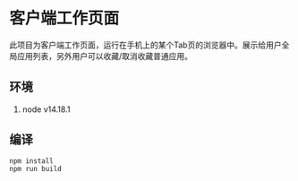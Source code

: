 # 客户端工作页面
此项目为客户端工作页面，运行在手机上的某个Tab页的浏览器中。展示给用户全局应用列表，另外用户可以收藏/取消收藏普通应用。

## 环境
1. node v14.18.1

## 编译
```
npm install
npm run build
```
